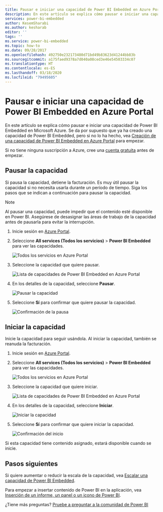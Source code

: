 ```yaml
---
title: Pausar e iniciar una capacidad de Power BI Embedded en Azure Portal | Microsoft Docs
description: En este artículo se explica cómo pausar e iniciar una capacidad de Power BI Embedded en Microsoft Azure.
services: power-bi-embedded
author: KesemSharabi
ms.author: kesharab
editor: ''
tags: ''
ms.service: power-bi-embedded
ms.topic: how-to
ms.date: 09/28/2017
ms.openlocfilehash: 492750e232173480d71bd49b83623d41244bb83b
ms.sourcegitcommit: a175faed9378a7d040a08ced3e46e54503334c07
ms.translationtype: HT
ms.contentlocale: es-ES
ms.lasthandoff: 03/18/2020
ms.locfileid: "79495605"
---
```

# <a name="pause-and-start-your-power-bi-embedded-capacity-in-the-azure-portal"></a>Pausar e iniciar una capacidad de Power BI Embedded en Azure Portal

En este artículo se explica cómo pausar e iniciar una capacidad de Power BI Embedded en Microsoft Azure. Se da por supuesto que ya ha creado una capacidad de Power BI Embedded, pero si no lo ha hecho, vea [Creación de una capacidad de Power BI Embedded en Azure Portal](azure-pbie-create-capacity.md) para empezar.

Si no tiene ninguna suscripción a Azure, cree una [cuenta gratuita](https://azure.microsoft.com/free/) antes de empezar.

## <a name="pause-your-capacity"></a>Pausar la capacidad

Si pausa la capacidad, detiene la facturación. Es muy útil pausar la capacidad si no necesita usarla durante un período de tiempo. Siga los pasos que se indican a continuación para pausar la capacidad.

> [!NOTE]
> Al pausar una capacidad, puede impedir que el contenido esté disponible en Power BI. Asegúrese de desasignar las áreas de trabajo de la capacidad antes de pausarla para evitar la interrupción.

1. Inicie sesión en [Azure Portal](https://portal.azure.com/).

2. Seleccione **All services (Todos los servicios)**  > **Power BI Embedded** para ver las capacidades.

    ![Todos los servicios en Azure Portal](media/azure-pbie-pause-start/azure-portal-more-services.png)

3. Seleccione la capacidad que quiere pausar.

    ![Lista de capacidades de Power BI Embedded en Azure Portal](media/azure-pbie-pause-start/azure-portal-capacity-list.png)

4. En los detalles de la capacidad, seleccione **Pausar**.

    ![Pausar la capacidad](media/azure-pbie-pause-start/azure-portal-pause-capacity.png)

5. Seleccione **Sí** para confirmar que quiere pausar la capacidad.

    ![Confirmación de la pausa](media/azure-pbie-pause-start/azure-portal-confirm-pause.png)

## <a name="start-your-capacity"></a>Iniciar la capacidad

Inicie la capacidad para seguir usándola. Al iniciar la capacidad, también se reanuda la facturación.

1. Inicie sesión en [Azure Portal](https://portal.azure.com/).

2. Seleccione **All services (Todos los servicios)**  > **Power BI Embedded** para ver las capacidades.

    ![Todos los servicios en Azure Portal](media/azure-pbie-pause-start/azure-portal-more-services.png)

3. Seleccione la capacidad que quiere iniciar.

    ![Lista de capacidades de Power BI Embedded en Azure Portal](media/azure-pbie-pause-start/azure-portal-capacity-list.png)

4. En los detalles de la capacidad, seleccione **Iniciar**.

    ![Iniciar la capacidad](media/azure-pbie-pause-start/azure-portal-start-capacity.png)

5. Seleccione **Sí** para confirmar que quiere iniciar la capacidad.

    ![Confirmación del inicio](media/azure-pbie-pause-start/azure-portal-confirm-start.png)

Si esta capacidad tiene contenido asignado, estará disponible cuando se inicie.

## <a name="next-steps"></a>Pasos siguientes

Si quiere aumentar o reducir la escala de la capacidad, vea [Escalar una capacidad de Power BI Embedded](azure-pbie-scale-capacity.md).

Para empezar a insertar contenido de Power BI en la aplicación, vea [Inserción de un informe, un panel o un icono de Power BI](https://powerbi.microsoft.com/documentation/powerbi-developer-embedding-content/).

¿Tiene más preguntas? [Pruebe a preguntar a la comunidad de Power BI](https://community.powerbi.com/)